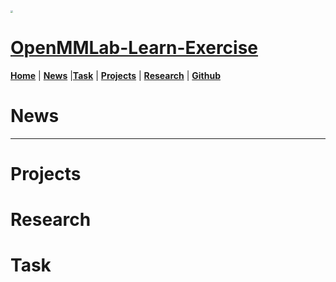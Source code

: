 <img src="https://oss.openmmlab.com/www/openmmlab_logo.png" style="zoom: 25%;" />

# **[OpenMMLab-Learn-Exercise](https://github.com/isLinXu/OpenMMLab-Learn-Exercise)**

[**Home**](https://islinxu.github.io/OpenMMLab-Learn-Exercise/) | [**News**](https://islinxu.github.io/OpenMMLab-Learn-Exercise/#news) |[**Task**](https://islinxu.github.io/OpenMMLab-Learn-Exercise/#Task) | [**Projects**](https://islinxu.github.io/OpenMMLab-Learn-Exercise/#projects) | [**Research**](https://islinxu.github.io/OpenMMLab-Learn-Exercise/) | [**Github**](https://github.com/isLinXu)

# News

---





# Projects





# Research







# Task
